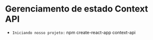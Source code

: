 # Gerenciamento de estado Context API

 - `Iniciando nosso projeto:` npm create-react-app context-api

